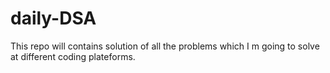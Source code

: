 # daily-DSA
This repo will contains solution of all the problems which I m going to solve at different coding plateforms.
